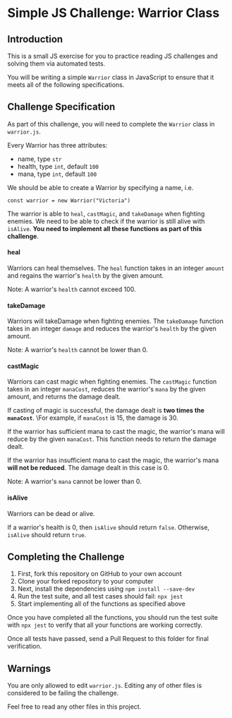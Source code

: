 # Simple JS Challenge: Warrior Class

## Introduction

This is a small JS exercise for you to practice reading JS challenges and
solving them via automated tests.

You will be writing a simple `Warrior` class in JavaScript to ensure that it
meets all of the following specifications.

## Challenge Specification

As part of this challenge, you will need to complete the `Warrior` class in
`warrior.js`.

Every Warrior has three attributes:
- name, type `str`
- health, type `int`, default `100`
- mana, type `int`, default `100`

We should be able to create a Warrior by specifying a name, i.e.

```
const warrior = new Warrior("Victoria")
```

The warrior is able to `heal`, `castMagic`, and `takeDamage` when fighting
enemies. We need to be able to check if the warrior is still alive with
`isAlive`. **You need to implement all these functions as part of this challenge**.

#### heal

Warriors can heal themselves. The `heal` function takes in an integer `amount` and
regains the warrior's `health` by the given amount.

Note: A warrior's `health` cannot exceed 100.


#### takeDamage

Warriors will takeDamage when fighting enemies. The `takeDamage` function takes
in an integer `damage` and reduces the warrior's `health` by the given amount.

Note: A warrior's `health` cannot be lower than 0.


#### castMagic

Warriors can cast magic when fighting enemies. The `castMagic` function takes
in an integer `manaCost`, reduces the warrior's `mana` by the given amount,
and returns the damage dealt.

If casting of magic is successful, the damage dealt is **two times the `manaCost`**.
\For example, if `manaCost` is 15, the damage is 30.

If the warrior has sufficient mana to cast the magic, the warrior's mana will reduce
by the given `manaCost`. This function needs to return the damage dealt.

If the warrior has insufficient mana to cast the magic, the warrior's mana
**will not be reduced**. The damage dealt in this case is 0.

Note: A warrior's `mana` cannot be lower than 0.

#### isAlive

Warriors can be dead or alive.

If a warrior's health is 0, then `isAlive` should return `false`.
Otherwise, `isAlive` should return `true`.


## Completing the Challenge

1. First, fork this repository on GitHub to your own account
2. Clone your forked repository to your computer
3. Next, install the dependencies using `npm install --save-dev`
4. Run the test suite, and all test cases should fail: `npx jest`
5. Start implementing all of the functions as specified above

Once you have completed all the functions, you should run the test suite with
`npx jest` to verify that all your functions are working correctly.

Once all tests have passed, send a Pull Request to this folder for final
verification.


## Warnings

You are only allowed to edit `warrior.js`. Editing any of other files is
considered to be failing the challenge.

Feel free to read any other files in this project.
